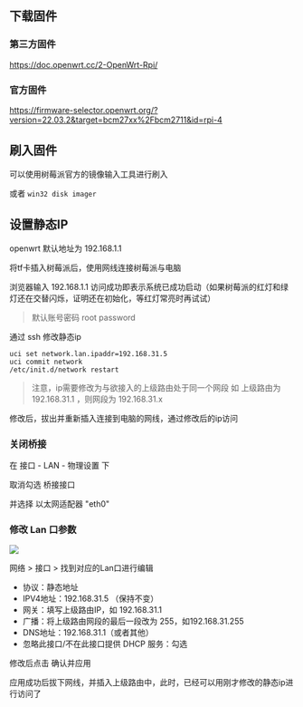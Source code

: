 ## 下载固件

### 第三方固件

https://doc.openwrt.cc/2-OpenWrt-Rpi/

### 官方固件

https://firmware-selector.openwrt.org/?version=22.03.2&target=bcm27xx%2Fbcm2711&id=rpi-4

## 刷入固件

可以使用树莓派官方的镜像输入工具进行刷入

或者 `win32 disk imager`

## 设置静态IP

openwrt 默认地址为 192.168.1.1

将tf卡插入树莓派后，使用网线连接树莓派与电脑

浏览器输入 192.168.1.1 访问成功即表示系统已成功启动（如果树莓派的红灯和绿灯还在交替闪烁，证明还在初始化，等红灯常亮时再试试）

> 默认账号密码
> root
> password

通过 ssh 修改静态ip

```shell
uci set network.lan.ipaddr=192.168.31.5
uci commit network  
/etc/init.d/network restart
```

> 注意，ip需要修改为与欲接入的上级路由处于同一个网段
> 如 上级路由为 192.168.31.1 ，则网段为 192.168.31.x

修改后，拔出并重新插入连接到电脑的网线，通过修改后的ip访问

### 关闭桥接

在 接口 - LAN - 物理设置 下

取消勾选 桥接接口

并选择 以太网适配器 "eth0"

### 修改 Lan 口参数

![](Pasted%20image%2020221217224516.png)

网络 > 接口 > 找到对应的Lan口进行编辑

- 协议：静态地址
- IPV4地址：192.168.31.5 （保持不变）
- 网关：填写上级路由IP，如 192.168.31.1
- 广播：将上级路由网段的最后一段改为 255，如192.168.31.255
- DNS地址：192.168.31.1（或者其他）
- 忽略此接口/不在此接口提供 DHCP 服务：勾选

修改后点击 确认并应用

应用成功后拔下网线，并插入上级路由中，此时，已经可以用刚才修改的静态ip进行访问了